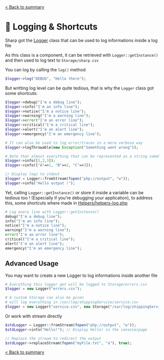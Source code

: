 [< Back to summary](../home.md)

# 📃 Logging & Shortcuts

Sharp got the [Logger](../../Classes/Core/Logger.php) class that can be used to log informations inside a log file

As this class is a component, it can be retrieved with `Logger::getInstance()` and then used to log text to `Storage/sharp.csv`

You can log by calling the `log()` method

```php
$logger->log("DEBUG", "Hello there");
```

But writting log level can be quite tedious, that is why the `Logger` class got some shortcuts:
```php
$logger->debug("I'm a debug line");
$logger->info("I'm an info line");
$logger->notice("I'm a notice line");
$logger->warning("I'm a warning line");
$logger->error("I'm an error line");
$logger->critical("I'm a critical line");
$logger->alert("I'm an alert line");
$logger->emergency("I'm an emergency line");

# It can also be used to log error/traces in a more verbose way
$logger->logThrowable(new Exception("Something went wrong"));

# Note that almost everything that can be represented as a string somehow can be logged
$logger->info([1,2,3]);
$logger->info(["A"=>1, "B"=>2, "C"=>3]);

// Display logs to stdout
$logger = Logger::fromStream(fopen("php://output", "w"));
$logger->info("Hello output !");
```

Yet, calling `Logger::getInstance()` or store it inside a variable can be tedious too !
(Especially if you're debugging your application),
to address this, some shortcuts where made in [Helpers/helpers-log.php](../../Helpers/helpers-log.php)

```php
# Log every line with Logger::getInstance()
debug("I'm a debug line");
info("I'm an info line");
notice("I'm a notice line");
warning("I'm a warning line");
error("I'm an error line");
critical("I'm a critical line");
alert("I'm an alert line");
emergency("I'm an emergency line");
```

## Advanced Usage

You may want to create a new Logger to log informations inside another file

```php
# Everything this logger get will be logged to Storage/errors.csv
$logger = new Logger("errors.csv");

# A custom Storage can also be given
# will log everything in /var/log/shippingService/service.csv
$logger = new Logger("service.csv", new Storage("/var/log/shippingService"))
```

Or work with stream directly
```php
$stdLogger = Logger::fromStream(fopen("php://output", "w"));
$stdLogger->info("Hello!"); // Display Hello! in the console/page

// Replace the stream to redirect the output
$stdLogger->replaceStream(fopen("myFile.txt", "a"), true);
```


[< Back to summary](../home.md)